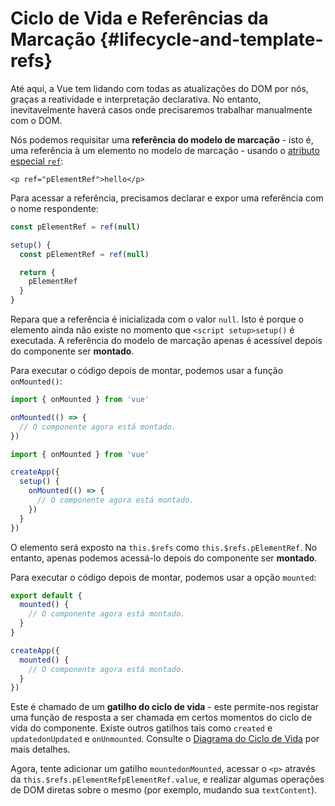# Ciclo de Vida e Referências da Marcação {#lifecycle-and-template-refs}

Até aqui, a Vue tem lidando com todas as atualizações do DOM por nós, graças a reatividade e interpretação declarativa. No entanto, inevitavelmente haverá casos onde precisaremos trabalhar manualmente com o DOM.

Nós podemos requisitar uma **referência do modelo de marcação** - isto é, uma referência à um elemento no modelo de marcação - usando o <a target="_blank" href="/api/built-in-special-attributes#ref">atributo especial `ref`</a>:

```vue-html
<p ref="pElementRef">hello</p>
```

<div class="composition-api">

Para acessar a referência, precisamos declarar<span class="html"> e expor</span> uma referência com o nome respondente:

<div class="sfc">

```js
const pElementRef = ref(null)
```

</div>
<div class="html">

```js
setup() {
  const pElementRef = ref(null)

  return {
    pElementRef
  }
}
```

</div>

Repara que a referência é inicializada com o valor `null`. Isto é porque o elemento ainda não existe no momento que <span class="sfc">`<script setup>`</span><span class="html">`setup()`</span> é executada. A referência do modelo de marcação apenas é acessível depois do componente ser **montado**.

Para executar o código depois de montar, podemos usar a função `onMounted()`:

<div class="sfc">

```js
import { onMounted } from 'vue'

onMounted(() => {
  // O componente agora está montado.
})
```

</div>
<div class="html">

```js
import { onMounted } from 'vue'

createApp({
  setup() {
    onMounted(() => {
      // O componente agora está montado.
    })
  }
})
```

</div>
</div>

<div class="options-api">

O elemento será exposto na `this.$refs` como `this.$refs.pElementRef`. No entanto, apenas podemos acessá-lo depois do componente ser **montado**.

Para executar o código depois de montar, podemos usar a opção `mounted`:

<div class="sfc">

```js
export default {
  mounted() {
    // O componente agora está montado.
  }
}
```

</div>
<div class="html">

```js
createApp({
  mounted() {
    // O componente agora está montado.
  }
})
```

</div>
</div>

Este é chamado de um **gatilho do ciclo de vida** - este permite-nos registar uma função de resposta a ser chamada em certos momentos do ciclo de vida do componente. Existe outros gatilhos tais como <span class="options-api">`created` e `updated`</span><span class="composition-api">`onUpdated` e `onUnmounted`</span>. Consulte o <a target="_blank" href="/guide/essentials/lifecycle#lifecycle-diagram">Diagrama do Ciclo de Vida</a> por mais detalhes.

Agora, tente adicionar um gatilho <span class="options-api">`mounted`</span><span class="composition-api">`onMounted`</span>, acessar o `<p>` através da <span class="options-api">`this.$refs.pElementRef`</span><span class="composition-api">`pElementRef.value`</span>, e realizar algumas operações de DOM diretas sobre o mesmo (por exemplo, mudando sua `textContent`).
